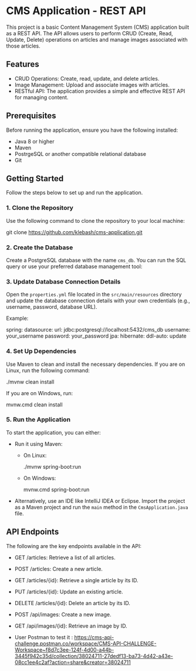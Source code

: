 # CMS Application - REST API

This project is a basic Content Management System (CMS) application built as a REST API. The API allows users to perform CRUD (Create, Read, Update, Delete) operations on articles and manage images associated with those articles.

## Features

- CRUD Operations: Create, read, update, and delete articles.
- Image Management: Upload and associate images with articles.
- RESTful API: The application provides a simple and effective REST API for managing content.

## Prerequisites

Before running the application, ensure you have the following installed:

- Java 8 or higher
- Maven
- PostrgeSQL or another compatible relational database
- Git

## Getting Started

Follow the steps below to set up and run the application.

### 1. Clone the Repository

Use the following command to clone the repository to your local machine:

git clone https://github.com/klebash/cms-application.git

### 2. Create the Database

Create a PostgreSQL database with the name `cms_db`. You can run the  SQL query or use your preferred database management tool:


### 3. Update Database Connection Details

Open the `properties.yml` file located in the `src/main/resources` directory and update the database connection details with your own credentials (e.g., username, password, database URL).

Example:

spring:
  datasource:
    url: jdbc:postgresql://localhost:5432/cms_db
    username: your_username
    password: your_password
  jpa:
    hibernate:
      ddl-auto: update

### 4. Set Up Dependencies

Use Maven to clean and install the necessary dependencies. If you are on Linux, run the following command:

./mvnw clean install

If you are on Windows, run:

mvnw.cmd clean install

### 5. Run the Application

To start the application, you can either:

- Run it using Maven:

  - On Linux:

    ./mvnw spring-boot:run

  - On Windows:

    mvnw.cmd spring-boot:run

- Alternatively, use an IDE like IntelliJ IDEA or Eclipse. Import the project as a Maven project and run the `main` method in the `CmsApplication.java` file.

## API Endpoints

The following are the key endpoints available in the API:

- GET /articles: Retrieve a list of all articles.
- POST /articles: Create a new article.
- GET /articles/{id}: Retrieve a single article by its ID.
- PUT /articles/{id}: Update an existing article.
- DELETE /articles/{id}: Delete an article by its ID.
- POST /api/images: Create a new image.
- GET /api/images/{id}: Retrieve an image by ID.

- User Postman to test it : https://cms-api-challenge.postman.co/workspace/CMS-API-CHALLENGE-Workspace~f8d7c3ee-124f-4d00-a44b-3445f942c35d/collection/38024711-27dedf13-ba73-4d42-a43e-08cc1ee4c2af?action=share&creator=38024711

